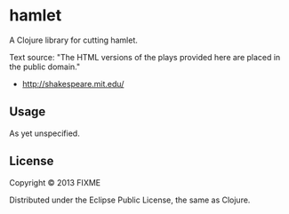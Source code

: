 # hamlet

A Clojure library for cutting hamlet.

Text source:
"The HTML versions of the plays provided here are placed in the public domain."
 - http://shakespeare.mit.edu/

## Usage

As yet unspecified.

## License

Copyright © 2013 FIXME

Distributed under the Eclipse Public License, the same as Clojure.
